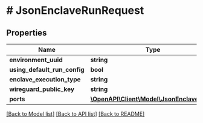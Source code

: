 # # JsonEnclaveRunRequest

## Properties

Name | Type | Description | Notes
------------ | ------------- | ------------- | -------------
**environment_uuid** | **string** |  | [optional]
**using_default_run_config** | **bool** |  | [optional]
**enclave_execution_type** | **string** |  | [optional]
**wireguard_public_key** | **string** |  | [optional]
**ports** | [**\OpenAPI\Client\Model\JsonEnclavePort[]**](JsonEnclavePort.md) |  | [optional]

[[Back to Model list]](../../README.md#models) [[Back to API list]](../../README.md#endpoints) [[Back to README]](../../README.md)
